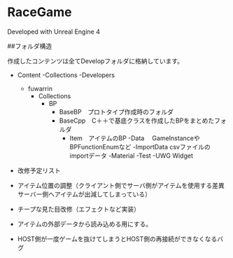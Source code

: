 # RaceGame

Developed with Unreal Engine 4

##フォルダ構造

作成したコンテンツは全てDevelopフォルダに格納しています。

- Content
  -Collections
  -Developers
    - fuwarrin
      - Collections
        - BP
          - BaseBP　プロトタイプ作成時のフォルダ
          - BaseCpp　C＋＋で基底クラスを作成したBPをまとめたフォルダ
            - Item　アイテムのBP
          -Data 　GameInstanceやBPFunctionEnumなど
          -ImportData  csvファイルのimportデータ
          -Material
          -Test
          -UWG Widget


- 改修予定リスト
 - アイテム位置の調整（クライアント側でサーバ側がアイテムを使用する差異サーバー側へアイテムが出減してしまっている）
 - チープな見た目改修（エフェクトなど実装）
 - アイテムの外部データから読み込める用にする。
 - HOST側が一度ゲームを抜けてしまうとHOST側の再接続ができなくなるバグ
